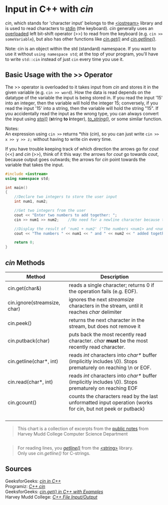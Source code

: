 # Input in C++ with _cin_
_cin_, which stands for 'character input' belongs to the [\<iostream\>](https://en.cppreference.com/w/cpp/header/iostream) library and is used to read characters to [stdin](http://www.cs.kent.edu/~durand/CS1/Notes/06_IO/cs1_io.html) (the keyboard). _cin_ generally uses an [overloaded](https://www.tutorialspoint.com/cplusplus/cpp_overloading.htm) 
left bit-shift operator (>>) to read from the keyboard (e.g. `cin >> someVariable`), but also has other functions like [_cin.get()_](https://www.geeksforgeeks.org/cin-get-in-c-with-examples/) 
and [_cin.getline()_](https://www.includehelp.com/cpp-programs/cpp-program-to-read-string-using-cin-getline.aspx). 

Note: cin is an object within the std (standard) namespace. If you want to use it without `using namespace std`; at the top of your program, you'll have to write `std::cin` instead of just `cin` every time you use it.

## Basic Usage with the >> Operator
The >> operator is overloaded to it takes input from _cin_ and stores it in the given variable (e.g. `cin >> word`). How the data is read depends on the 
datatype of the variable the input is being stored in. If you read the input '15' into an integer, then the variable will hold the integer 15; conversely, if you read the 
input '15' into a string, then the variable will hold the string "15". If you accidentally read the input as the wrong type, you can always convert the input using 
[_stoi()_](https://en.cppreference.com/w/cpp/string/basic_string/stol) (**s**tring **to** **i**nteger), [_to\_string()_](https://www.cplusplus.com/reference/string/to_string/),
or some similar function.

Notes: <br />
An expression using `cin >>` returns \*_this_ (_cin_), so you can just write `cin >> x >> y >> z;` without having
to write cin every time.

If you have trouble keeping track of which direction the arrows go for _cout_ (<<) and _cin_ (>>), think of it this way: the arrows for _cout_ go towards _cout_, because output
goes outwards; the arrows for _cin_ point towards the variable that takes the input.

```C++
#include <iostream>
using namespace std;

int main()
{
    //Declare two integers to store the user input
    int num1, num2;

    //Get two integers from the user
    cout << "Enter two numbers to add together: ";
    cin >> num1 >> num2;    //No need for a newline character because the user confirms input by pressing enter (\n)

    //Display the result of 'num1 + num2' ("The numbers <num1> and <num2> added together is: <num1 + num2>")
    cout << "The numbers " << num1 << " and " << num2 << " added together is: " << num1 + num2 << '\n';

    return 0;
}
```

## _cin_ Methods
| Method | Description |
| ------ | ----------- |
| cin.get(char&) | reads a single character; returns 0 if the operation fails (e.g. EOF). |
| cin.ignore(streamsize, char) | ignores the next _streamsize_ characters in the stream, until it reaches _char_ delimiter |
| cin.peek() | returns the next character in the stream, but does not remove it |
| cin.putback(char) | puts back the most recently read character. _char_ **must** be the most recently read character. |
| cin.getline(char\*, int) | reads _int_ characters into _char\*_ buffer (implicitly includes \\0). Stops prematurely on reaching \\n or EOF. |
| cin.read(char\*, int) | reads _int_ characters into _char\*_ buffer (implicitly includes \\0). Stops prematurely on reaching EOF |
| cin.gcount() | counts the characters read by the last unformatted input operation (works for cin, but not peek or putback) |
|  |  |
|  |  |
|  |  |
|  |  |
> This chart is a collection of excerpts from the [public notes](https://www.cs.hmc.edu/~geoff/classes/hmc.cs070.200109/notes/io.html) from Harvey Mudd College Computer Science Department 

```C++

```
> For reading lines, you [_getline()_](https://www.geeksforgeeks.org/getline-string-c/) from the [\<string\>](https://en.cppreference.com/w/cpp/header/string) library. <br />
> Only use _cin.getline()_ for C-strings.

## Sources
GeeksforGeeks: [_cin in C++_](https://www.geeksforgeeks.org/cin-in-c/) <br />
Programiz: [_C++ cin_](https://www.programiz.com/cpp-programming/library-function/iostream/cin) <br />
GeeksforGeeks: [_cin.get() in C++ with Examples_](https://www.geeksforgeeks.org/cin-get-in-c-with-examples/) <br />
Harvey Mudd College: [_C++ File Input/Output_](https://www.cs.hmc.edu/~geoff/classes/hmc.cs070.200109/notes/io.html) <br />
